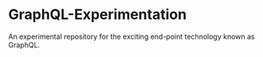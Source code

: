 # GraphQL-Experimentation
An experimental repository for the exciting end-point technology known as GraphQL.
